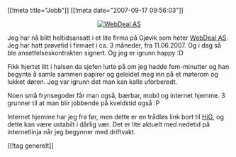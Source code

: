 [[!meta  title="Jobb"]]
[[!meta  date="2007-09-17 09:56:03"]]
<div align="center"><a href='http://www.webdeal.no/' title='WebDeal AS'><img src='http://pjatt.net/images/2007/09/logo-rodape.gif' alt='WebDeal AS'  /></a></div>

Jeg har nå blitt heltidsansatt i et lite firma på Gjøvik som heter <a href='http://www.webdeal.no/' title='WebDeal AS'>WebDeal AS</a>. Jeg har hatt prøvetid i firmaet i ca. 3 måneder, fra 11.06.2007. Og i dag så ble ansettelseskontrakten signert. Og jeg er igrunn happy :D

Fikk hjertet litt i halsen da sjefen lurte på om jeg hadde fem-minutter og han begynte å samle sammen papirer og geleidet meg inn på et møterom og lukket døren. Jeg var igrunn det man kan kalle uforberedt.

Noen små frynsegoder får man også, bærbar, mobil og internet hjemme. 3 grunner til at man blir jobbende på kveldstid også :P

Internet hjemme har jeg fra før, men dette er en trådløs link bort til <a href="http://www.hig.no/" title="Høgskolen i Gjøvik">HiG</a>, og dette kan være ustabilt i dårlig vær. Det er lite aktuelt med nedetid på internetlinja når jeg begynner med driftvakt.

[[!tag  generelt]]